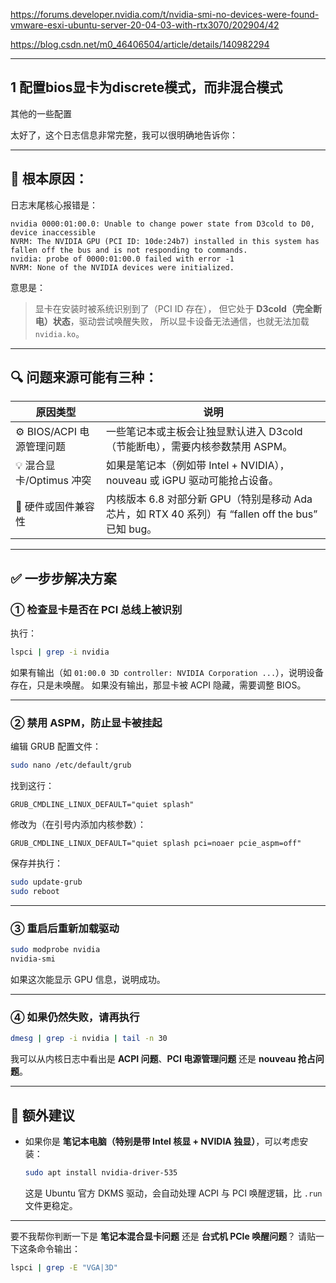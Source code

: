 https://forums.developer.nvidia.com/t/nvidia-smi-no-devices-were-found-vmware-esxi-ubuntu-server-20-04-03-with-rtx3070/202904/42


https://blog.csdn.net/m0_46406504/article/details/140982294

----
1 配置bios显卡为discrete模式，而非混合模式
----

其他的一些配置

太好了，这个日志信息非常完整，我可以很明确地告诉你：

---

## 🚨 根本原因：

日志末尾核心报错是：

```
nvidia 0000:01:00.0: Unable to change power state from D3cold to D0, device inaccessible
NVRM: The NVIDIA GPU (PCI ID: 10de:24b7) installed in this system has fallen off the bus and is not responding to commands.
nvidia: probe of 0000:01:00.0 failed with error -1
NVRM: None of the NVIDIA devices were initialized.
```

意思是：

> 显卡在安装时被系统识别到了（PCI ID 存在），
> 但它处于 **D3cold（完全断电）状态**，驱动尝试唤醒失败，
> 所以显卡设备无法通信，也就无法加载 `nvidia.ko`。

---

## 🔍 问题来源可能有三种：

| 原因类型                | 说明                                                                        |
| ------------------- | ------------------------------------------------------------------------- |
| ⚙️ BIOS/ACPI 电源管理问题 | 一些笔记本或主板会让独显默认进入 D3cold（节能断电），需要内核参数禁用 ASPM。                              |
| 💡 混合显卡/Optimus 冲突  | 如果是笔记本（例如带 Intel + NVIDIA），nouveau 或 iGPU 驱动可能抢占设备。                       |
| 💾 硬件或固件兼容性         | 内核版本 6.8 对部分新 GPU（特别是移动 Ada 芯片，如 RTX 40 系列）有 “fallen off the bus” 已知 bug。 |

---

## ✅ 一步步解决方案

### **① 检查显卡是否在 PCI 总线上被识别**

执行：

```bash
lspci | grep -i nvidia
```

如果有输出（如 `01:00.0 3D controller: NVIDIA Corporation ...`），说明设备存在，只是未唤醒。
如果没有输出，那显卡被 ACPI 隐藏，需要调整 BIOS。

---

### **② 禁用 ASPM，防止显卡被挂起**

编辑 GRUB 配置文件：

```bash
sudo nano /etc/default/grub
```

找到这行：

```
GRUB_CMDLINE_LINUX_DEFAULT="quiet splash"
```

修改为（在引号内添加内核参数）：

```
GRUB_CMDLINE_LINUX_DEFAULT="quiet splash pci=noaer pcie_aspm=off"
```

保存并执行：

```bash
sudo update-grub
sudo reboot
```

---

### **③ 重启后重新加载驱动**

```bash
sudo modprobe nvidia
nvidia-smi
```

如果这次能显示 GPU 信息，说明成功。

---

### **④ 如果仍然失败，请再执行**

```bash
dmesg | grep -i nvidia | tail -n 30
```

我可以从内核日志中看出是 **ACPI 问题**、**PCI 电源管理问题** 还是 **nouveau 抢占问题**。

---

## 🧩 额外建议

* 如果你是 **笔记本电脑（特别是带 Intel 核显 + NVIDIA 独显）**，可以考虑安装：

  ```bash
  sudo apt install nvidia-driver-535
  ```

  这是 Ubuntu 官方 DKMS 驱动，会自动处理 ACPI 与 PCI 唤醒逻辑，比 `.run` 文件更稳定。

---

要不我帮你判断一下是 **笔记本混合显卡问题** 还是 **台式机 PCIe 唤醒问题**？
请贴一下这条命令输出：

```bash
lspci | grep -E "VGA|3D"
```
